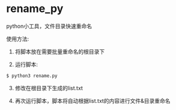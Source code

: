 # rename_py
python小工具，文件目录快速重命名

使用方法: 
1. 将脚本放在需要批量重命名的根目录下

2. 运行脚本:
```bash
$ python3 rename.py
```

3. 修改在根目录下生成的list.txt

4. 再次运行脚本，脚本将自动根据list.txt的内容进行文件&目录重命名
